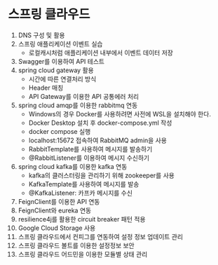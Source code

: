 # 스프링 클라우드

1. DNS 구성 및 활용
2. 스프링 애플리케이션 이벤트 실습
   - 로컬캐시처럼 애플리케이션 내부에서 이벤트 데이터 저장
3. Swagger를 이용하여 API 테스트
4. spring cloud gateway 활용
   - 시간에 따른 연결처리 방식
   - Header 매칭
   - API Gateway를 이용한 API 공통에러 처리
5. spring cloud amqp를 이용한 rabbitmq 연동
   - Windows의 경우 Docker를 사용하려면 사전에 WSL을 설치해야 한다.
   - Docker Desktop 설치 후 docker-compose.yml 작성
   - docker compose 실행
   - localhost:15672 접속하여 RabbitMQ admin을 사용
   - RabbitTemplate를 사용하여 메시지를 발송하기
   - @RabbitListener를 이용하여 메시지 수신하기
6. spring cloud kafka를 이용한 kafka 연동
   - kafka의 클러스터링을 관리하기 위해 zookeeper를 사용
   - KafkaTemplate를 사용하여 메시지를 발송
   - @KafkaListener: 카프카 메시지를 수신
7. FeignClient를 이용한 API 연동
8. FeignClient와 eureka 연동
9. resilience4j를 활용한 circuit breaker 패턴 적용
10. Google Cloud Storage 사용
11. 스프링 클라우드에서 컨피그를 연동하여 설정 정보 업데이트 관리
12. 스프링 클라우드 볼트를 이용한 설정정보 보안
13. 스프링 클라우드 어드민을 이용한 모듈별 상태 관리
